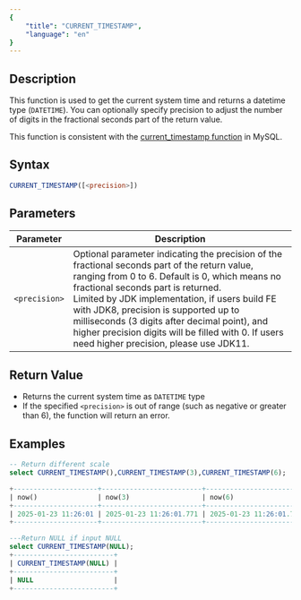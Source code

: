 ```yaml
---
{
    "title": "CURRENT_TIMESTAMP",
    "language": "en"
}
---
```


## Description
This function is used to get the current system time and returns a datetime type (`DATETIME`). You can optionally specify precision to adjust the number of digits in the fractional seconds part of the return value.

This function is consistent with the [current_timestamp function](https://dev.mysql.com/doc/refman/8.4/en/date-and-time-functions.html#function_current-timestamp) in MySQL.

## Syntax

```sql
CURRENT_TIMESTAMP([<precision>])
```

## Parameters

| Parameter     | Description                                                                                                                                  |
|---------------|----------------------------------------------------------------------------------------------------------------------------------------------|
| `<precision>` | Optional parameter indicating the precision of the fractional seconds part of the return value, ranging from 0 to 6. Default is 0, which means no fractional seconds part is returned. <br/>Limited by JDK implementation, if users build FE with JDK8, precision is supported up to milliseconds (3 digits after decimal point), and higher precision digits will be filled with 0. If users need higher precision, please use JDK11. |

## Return Value
- Returns the current system time as `DATETIME` type
- If the specified `<precision>` is out of range (such as negative or greater than 6), the function will return an error.

## Examples

```sql
-- Return different scale
select CURRENT_TIMESTAMP(),CURRENT_TIMESTAMP(3),CURRENT_TIMESTAMP(6);

+---------------------+-------------------------+----------------------------+
| now()               | now(3)                  | now(6)                     |
+---------------------+-------------------------+----------------------------+
| 2025-01-23 11:26:01 | 2025-01-23 11:26:01.771 | 2025-01-23 11:26:01.771000 |
+---------------------+-------------------------+----------------------------+

---Return NULL if input NULL
select CURRENT_TIMESTAMP(NULL);
+-------------------------+
| CURRENT_TIMESTAMP(NULL) |
+-------------------------+
| NULL                    |
+-------------------------+
```